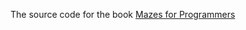 The source code for the book [Mazes for Programmers](https://pragprog.com/book/jbmaze/mazes-for-programmers)